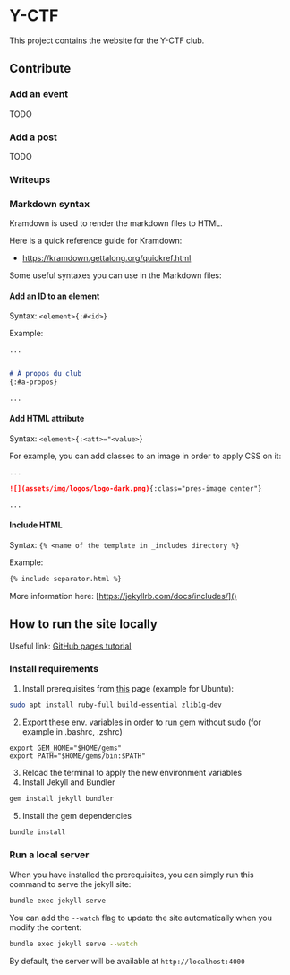 # Y-CTF

This project contains the website for the Y-CTF club. 

## Contribute

### Add an event
TODO

### Add a post
TODO

### Writeups


### Markdown syntax

Kramdown is used to render the markdown files to HTML.

Here is a quick reference guide for Kramdown:
- https://kramdown.gettalong.org/quickref.html

Some useful syntaxes you can use in the Markdown files:

#### Add an ID to an element 

Syntax: `<element>{:#<id>}`

Example:

```markdown
...


# À propos du club
{:#a-propos}

...
```
#### Add HTML attribute

Syntax: `<element>{:<att>="<value>`}

For example, you can add classes to an image in order to apply CSS on it:

```markdown
...

![](assets/img/logos/logo-dark.png){:class="pres-image center"}

...
```

#### Include HTML

Syntax: `{% <name of the template in _includes directory %}`

Example:
```markdown
{% include separator.html %}
```

More information here: [https://jekyllrb.com/docs/includes/]()



## How to run the site locally

Useful link: [GitHub pages tutorial](https://docs.github.com/en/pages/setting-up-a-github-pages-site-with-jekyll/testing-your-github-pages-site-locally-with-jekyll )

### Install requirements
1. Install prerequisites from [this](https://jekyllrb.com/docs/installation/#requirements) page (example for Ubuntu):

```bash
sudo apt install ruby-full build-essential zlib1g-dev
```

2. Export these env. variables in order to run gem without sudo (for example in .bashrc, .zshrc)

```
export GEM_HOME="$HOME/gems"
export PATH="$HOME/gems/bin:$PATH"
```

3. Reload the terminal to apply the new environment variables
4. Install Jekyll and Bundler

```bash
gem install jekyll bundler
```

5. Install the gem dependencies

```bash
bundle install
```

### Run a local server

When you have installed the prerequisites, you can simply run this command to serve the jekyll site:

```bash
bundle exec jekyll serve
```

You can add the `--watch` flag to update the site automatically when you modify the content:

```bash
bundle exec jekyll serve --watch
```

By default, the server will be available at `http://localhost:4000`